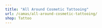 ```yaml
---
title: "All Around Cosmetic Tattooing"
url: /camas/all-around-cosmetic-tattooing/
shop: Tattoo
---
```

